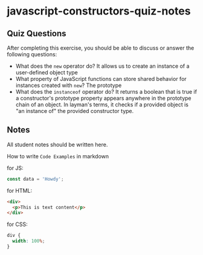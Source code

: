 # javascript-constructors-quiz-notes

## Quiz Questions

After completing this exercise, you should be able to discuss or answer the following questions:

- What does the `new` operator do?
  It allows us to create an instance of a user-defined object type
- What property of JavaScript functions can store shared behavior for instances created with `new`?
  The prototype
- What does the `instanceof` operator do?
  It returns a boolean that is true if a constructor's prototype property appears anywhere in the prototype chain of an object. In layman's terms, it checks if a provided object is "an instance of" the provided constructor type.

## Notes

All student notes should be written here.

How to write `Code Examples` in markdown

for JS:

```javascript
const data = 'Howdy';
```

for HTML:

```html
<div>
  <p>This is text content</p>
</div>
```

for CSS:

```css
div {
  width: 100%;
}
```
